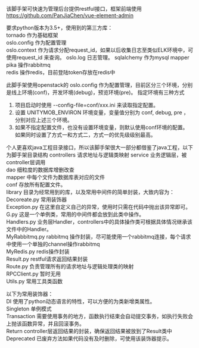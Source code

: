 该脚手架可快速为管理后台提供restful接口，框架前端使用 https://github.com/PanJiaChen/vue-element-admin


要求python版本为3.5+，使用到的第三方库：  
tornado 作为基础框架  
oslo.config 作为配置管理  
oslo.context 作为请求分配request_id，如果以后收集日志至类似ELK环境中，可使用request_id 来查询。 
oslo.log 日志管理。 
sqlalchemy 作为mysql mapper  
pika  操作rabbitmq  
redis 操作redis，目前登陆token存放在redis中  


此脚手架使用openstack的 oslo.config 作为配置管理，目前区分三个环境，分别是线上环境(conf)，开发环境(debug)，预览环境(pre)。
指定环境有三种方式  
1. 项目启动时使用 --config-file=conf/xxx.ini 来读取指定配置。  
2. 设置 UNITYMOB_ENVIRON 环境变量，变量值分别为 conf, debug, pre ，分别对应上述三个环境。  
3. 如果不指定配置文件，也没有设置环境变量，则默认使用conf环境的配置。  
如果同时设置了方式一和方式二，方式一的优先级级别最高。  


个人更喜欢java工程目录接口，所以该脚手架很大一部分都借鉴了java工程，以下为脚手架目录结构
controllers 请求地址与逻辑类映射
service 业务逻辑层，被controller层调用  
dao 细粒度的数据库增删改查  
mapper 中每个文件为数据库表对应的文件  
conf 存放所有配置文件。  
library 目录为经常用到的库，以及常用中间件的简单封装，大致内容为：  
    Decoreate.py 常用装饰器  
    Exception.py 在这里自定义自己的异常，使用时只需在代码中抛出该异常即可。  
    G.py 这是一个单例类，常用的中间件都会放到此类中操作。  
    Handlers.py 业务层Handler，controllers中的具体操作类可根据具体情况继承该文件中的Handler。  
    MyRabbitmq.py rabbitmq 操作封装，尽可能使用一个rabbitmq连接，每个请求中使用一个单独的channel操作rabbitmq  
    MyRedis.py redis操作封装  
    Result.py restful请求返回结果封装  
    Route.py 负责管理所有的请求地址与逻辑处理类的映射  
    RPCClient.py 暂时无用  
    Utils.py 常用工具类函数  


以下为常用装饰器：  
DI 使用了python动态语言的特性，可以方便的为类新增类属性。  
Singleton 单例模式  
Transaction 需要使用事务的地方，函数执行结束会自动提交事务，如执行失败会上抛该函数异常，并且回滚事务。  
Return controller层返回结果的封装，确保返回结果被放到了Result类中  
Deprecated 已废弃方法如果代码没有及时删除，可使用该装饰器提示。  
